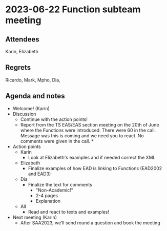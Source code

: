 # 2023-06-22 Function subteam meeting


## Attendees

Karin, Elizabeth


## Regrets

Ricardo, Mark, Mpho, Dia, 


## Agenda and notes



* Welcome! (Karin)
* Discussion
    * Continue with the action points!
    * Report from the TS EAS/EAS section meeting on the 20th of June where the Functions were introduced. There were 60 in the call. Message was this is coming and we need you to react. No comments were given in the call.    * 
* Action points
    * Karin
        * Look at Elizabeth's examples and if needed correct the XML
    * Elizabeth
        * Finalize examples of how EAD is linking to Functions (EAD2002 and EAD3)
    * Dia
        * Finalize the text for comments
            * "Non-Academic!"
            * 2-4 pages
            * Explanation
    * All
        * Read and react to texts and examples!
* Next meeting (Karin)
    * After SAA2023, we’ll send round a question and book the meeting
